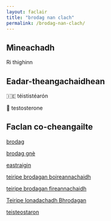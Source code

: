```yaml
---
layout: faclair
title: "brodag nan clach"
permalink: /brodag-nan-clach/
---
```


## Mìneachadh

Ri thighinn

## Eadar-theangachaidhean

&#x1f1ee;&#x1f1ea; téististéarón

&#x1f3f4;&#xe0067;&#xe0062;&#xe0065;&#xe006e;&#xe0067;&#xe007f; testosterone

## Faclan co-cheangailte

[brodag](https://faclair.lgbt/brodag/)

[brodag gnè](https://faclair.lgbt/brodag-gne/)

[eastraigin](https://faclair.lgbt/eastraigin/)

[teiripe brodagan boireannachaidh](https://faclair.lgbt/teiripe-brodagan-boireannachaidh/)

[teiripe brodagan fireannachaidh](https://faclair.lgbt/teiripe-brodagan-fireannachaidh/)

[Teiripe Ionadachadh Bhrodagan](https://faclair.lgbt/teiripe-ionadachadh-bhrodagan/)

[teisteostaron](https://faclair.lgbt/teisteostaron/)